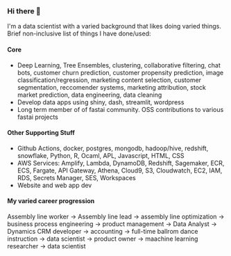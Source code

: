 ### Hi there 👋

I'm a data scientist with a varied background that likes doing varied things.  Brief non-inclusive list of things I have done/used:

#### Core
  + Deep Learning, Tree Ensembles, clustering, collaborative filtering, chat bots, customer churn prediction, customer propensity prediction, image classification/regression, marketing content selection, customer segmentation, reccomender systems, marketing attribution, stock market prediction, data engineering, data cleaning
  + Develop data apps using shiny, dash, streamlit, wordpress
  + Long term member of of fastai community.  OSS contributions to various fastai projects  
#### Other Supporting Stuff
  + Github Actions, docker, postgres, mongodb, hadoop/hive, redshift, snowflake, Python, R, Ocaml, APL, Javascript, HTML, CSS
  + AWS Services:  Amplify, Lambda, DynamoDB, Redshift, Sagemaker, ECR, ECS, Fargate, API Gateway, Athena, Cloud9, S3, Cloudwatch, EC2, IAM, RDS, Secrets Manager, SES, Workspaces
  + Website and web app dev
  
#### My varied career progression 
Assembly line worker -> Assembly line lead -> assembly line optimization -> business process engineering -> product management -> Data Analyst -> Dynamics CRM developer -> accounting -> full-time ballrom dance instruction -> data scientist -> product owner -> maachine learning researcher -> data scientist

